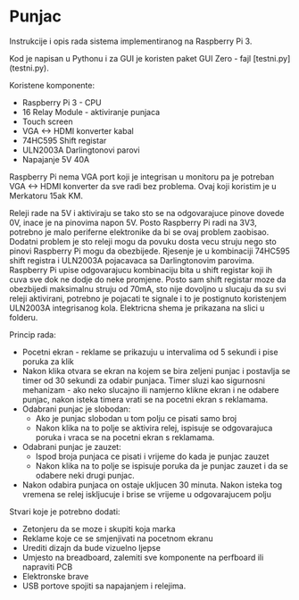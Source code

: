 # Punjac

Instrukcije i opis rada sistema implementiranog na Raspberry Pi 3.

Kod je napisan u Pythonu i za GUI je koristen paket GUI Zero - fajl [testni.py] (testni.py).

Koristene komponente:

* Raspberry Pi 3 - CPU
* 16 Relay Module - aktiviranje punjaca
* Touch screen
* VGA <-> HDMI konverter kabal
* 74HC595 Shift registar 
* ULN2003A Darlingtonovi parovi
* Napajanje 5V 40A

Raspberry Pi nema VGA port koji je integrisan u monitoru pa je potreban VGA <-> HDMI konverter da sve radi bez problema. Ovaj koji koristim je u Merkatoru 15ak KM.

Releji rade na 5V i aktiviraju se tako sto se na odgovarajuce pinove dovede 0V, inace je na pinovima napon 5V. Posto Raspberry Pi radi na 3V3, potrebno je malo periferne elektronike da bi se ovaj problem zaobisao. Dodatni problem je sto releji mogu da povuku dosta vecu struju nego sto pinovi Raspberry Pi mogu da obezbijede. Rjesenje je u kombinaciji 74HC595 shift registra i ULN2003A pojacavaca sa Darlingtonovim parovima. Raspberry Pi upise odgovarajucu kombinaciju bita u shift registar koji ih cuva sve dok ne dodje do neke promjene. Posto sam shift registar moze da obezbijedi maksimalnu struju od 70mA, sto nije dovoljno u slucaju da su svi releji aktivirani, potrebno je pojacati te signale i to je postignuto koristenjem ULN2003A integrisanog kola. Elektricna shema je prikazana na slici u folderu.

Princip rada:

* Pocetni ekran - reklame se prikazuju u intervalima od 5 sekundi i pise poruka za klik
* Nakon klika otvara se ekran na kojem se bira zeljeni punjac i postavlja se timer od 30 sekundi za odabir punjaca. Timer sluzi kao sigurnosni mehanizam - ako neko slucajno ili namjerno klikne ekran i ne odabere punjac, nakon isteka timera vrati se na pocetni ekran s reklamama.
* Odabrani punjac je slobodan:
    * Ako je punjac slobodan u tom polju ce pisati samo broj 
    * Nakon klika na to polje se aktivira relej, ispisuje se odgovarajuca poruka i vraca se na pocetni ekran s reklamama.
* Odabrani punjac je zauzet:
    * Ispod broja punjaca ce pisati i vrijeme do kada je punjac zauzet
    * Nakon klika na to polje se ispisuje poruka da je punjac zauzet i da se odabere neki drugi punjac.
* Nakon odabira punjaca on ostaje ukljucen 30 minuta. Nakon isteka tog vremena se relej iskljucuje i brise se vrijeme u odgovarajucem polju

Stvari koje je potrebno dodati:

* Zetonjeru da se moze i skupiti koja marka 
* Reklame koje ce se smjenjivati na pocetnom ekranu
* Urediti dizajn da bude vizuelno ljepse
* Umjesto na breadboard, zalemiti sve komponente na perfboard ili napraviti PCB
* Elektronske brave
* USB portove spojiti sa napajanjem i relejima.
